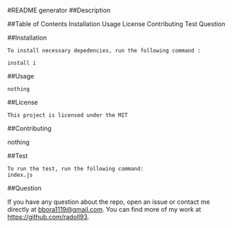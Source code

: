 #README generator
 ##Description 
 
  ##Table of Contents 
 Installation
 Usage
 License
 Contributing
 Test
 Question
 
  ##Installation

    To install necessary depedencies, run the following command : 

    install i


  ##Usage

    nothing


  ##License
 
    This project is licensed under the MIT


  ##Contributing
 
  nothing


  ##Test
 
    To run the test, run the following command: 
    index.js


  ##Question

  If you have any question about the repo, open an issue or contact me directly at bbora1119@gmail.com. You can find more of my work at https://github.com/radoll93.
  

  
  